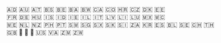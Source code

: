 🇦🇩 🇦🇺 🇦🇹 🇧🇸 🇧🇪 🇧🇦 🇧🇼 🇨🇦 🇨🇴 🇭🇷 🇨🇿 🇩🇰 🇪🇪  
🇫🇷 🇩🇪 🇭🇺 🇮🇸 🇮🇩 🇮🇪 🇮🇱 🇮🇹 🇱🇻 🇱🇮 🇱🇺 🇲🇽 🇲🇨  
🇲🇪 🇳🇱 🇳🇿 🇵🇭 🇵🇹 🇸🇲 🇸🇬 🇸🇽 🇸🇰 🇸🇮 🇿🇦 🇰🇷 🇪🇸 
🇧🇱 🇸🇪 🇨🇭 🇹🇭 🇬🇧 🏴󠁧󠁢󠁥󠁮󠁧󠁿 🏴󠁧󠁢󠁳󠁣󠁴󠁿 🏴󠁧󠁢󠁷󠁬󠁳󠁿 🇺🇸 🇻🇦 🇿🇲 🇿🇼 
